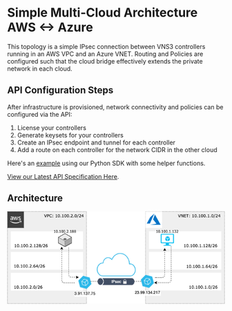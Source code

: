 # Simple Multi-Cloud Architecture AWS <-> Azure
This topology is a simple IPsec connection between VNS3 controllers running in an AWS VPC and an Azure VNET. Routing and Policies are configured
such that the cloud bridge effectively extends the private network in each cloud.

## API Configuration Steps
After infrastructure is provisioned, network connectivity and policies can be configured via the API:

1. License your controllers
2. Generate keysets for your controllers
3. Create an IPsec endpoint and tunnel for each controller
4. Add a route on each controller for the network CIDR in the other cloud

Here's an [example](https://github.com/cohesive/python-cohesivenet-sdk/blob/master/examples/multicloud_aws_azure.py) using our Python SDK with some helper functions.

[View our Latest API Specification Here](https://docs.cohesive.net/apis/vns3/v/).

## Architecture

![Multicloud Architecture Diagram](./cn-multicloud-aws-azure.drawio.png "Multicloud Diagram")